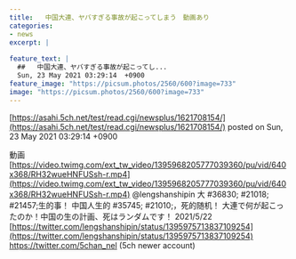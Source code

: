 ```yaml
---
title:   中国大連、ヤバすぎる事故が起こってしまう　動画あり  
categories:
- news
excerpt: |
  
feature_text: |
  ##   中国大連、ヤバすぎる事故が起こってし...
  Sun, 23 May 2021 03:29:14  +0900
feature_image: "https://picsum.photos/2560/600?image=733"
image: "https://picsum.photos/2560/600?image=733"
---
```


[https://asahi.5ch.net/test/read.cgi/newsplus/1621708154/](https://asahi.5ch.net/test/read.cgi/newsplus/1621708154/)
posted on Sun, 23 May 2021 03:29:14  +0900

<!--more-->

動画 [https://video.twimg.com/ext_tw_video/1395968205777039360/pu/vid/640x368/RH32wueHNFUSsh-r.mp4](https://video.twimg.com/ext_tw_video/1395968205777039360/pu/vid/640x368/RH32wueHNFUSsh-r.mp4) @lengshanshipin 大 #36830; #21018; #21457;生的事！ 中国人生的 #35745; #21010;，死的随机！ 大連で何が起こったのか！中国の生の計画、死はランダムです！ 2021/5/22 [https://twitter.com/lengshanshipin/status/1395975713837109254](https://twitter.com/lengshanshipin/status/1395975713837109254) https://twitter.com/5chan_nel (5ch newer account)
